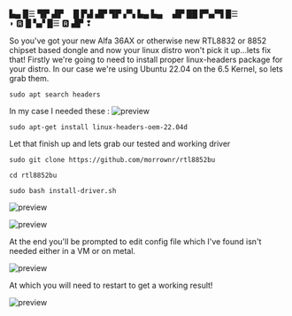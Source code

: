 
▙▄ █☰ ▜▛ ▟▛  █ ▛▟ ▟▛ ▜▛ ▞▚ ▙▄ ▙▄  ▟▛ ██ ▛▚▞▜ █☰  ◗ 🆁 █ ▚▞ █☰ 🆁 ▟▛ ❢ 

So you've got your new Alfa 36AX or otherwise new RTL8832 or 8852 chipset based dongle and now your linux distro won't pick it up...lets fix that!
Firstly we're going to need to install proper linux-headers package for your distro.  In our case we're using Ubuntu 22.04 on the 6.5 Kernel, so lets grab them.


```sudo apt search headers```

In my case I needed these :
![preview](img/headers.png) 

```sudo apt-get install linux-headers-oem-22.04d```

Let that finish up and lets grab our tested and working driver

```sudo git clone https://github.com/morrownr/rtl8852bu```

```cd rtl8852bu```

```sudo bash install-driver.sh```

![preview](img/drivers.png)

![preview](img/install.png)

At the end you'll be prompted to edit config file which I've found isn't needed either in a VM or on metal.

![preview](img/dkms.png)

At which you will need to restart to get a working result!

![preview](img/finish.png)
